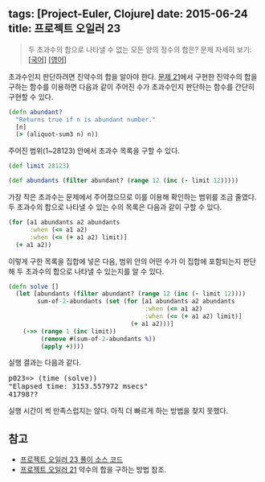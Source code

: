 tags: [Project-Euler, Clojure]
date: 2015-06-24
title: 프로젝트 오일러 23
---
> 두 초과수의 합으로 나타낼 수 없는 모든 양의 정수의 합은?
> 문제 자세히 보기: [[국어]](http://euler.synap.co.kr/prob_detail.php?id=23) [[영어]](https://projecteuler.net/problem=23)

초과수인지 판단하려면 진약수의 합을 알아야 한다. [문제 21](/2015/06/18/project-euler-021/)에서 구현한 진약수의 합을 구하는 함수를 이용하면 다음과 같이 주어진 수가 초과수인지 판단하는 함수를 간단히 구현할 수 있다.<!--more-->

```clojure
(defn abundant?
  "Returns true if n is abundant number."
  [n]
  (> (aliquot-sum3 n) n))
```

주어진 범위(1~28123) 안에서 초과수 목록을 구할 수 있다.

```clojure
(def limit 28123)

(def abundants (filter abundant? (range 12 (inc (- limit 12)))))
```

가장 작은 초과수는 문제에서 주어졌으므로 이를 이용해 확인하는 범위를 조금 줄였다. 두 초과수의 합으로 나타낼 수 있는 수의 목록은 다음과 같이 구할 수 있다.

```clojure
(for [a1 abundants a2 abundants
      :when (<= a1 a2)
      :when (<= (+ a1 a2) limit)]
  (+ a1 a2))
```

이렇게 구한 목록을 집합에 넣은 다음, 범위 안의 어떤 수가 이 집합에 포함되는지 판단해 두 초과수의 합으로 나타낼 수 있는지를 알 수 있다.

```clojure
(defn solve []
  (let [abundants (filter abundant? (range 12 (inc (- limit 12))))
        sum-of-2-abundants (set (for [a1 abundants a2 abundants
                                      :when (<= a1 a2)
                                      :when (<= (+ a1 a2) limit)]
                                  (+ a1 a2)))]
    (->> (range 1 (inc limit))
         (remove #(sum-of-2-abundants %))
         (apply +))))
```

실행 결과는 다음과 같다.

<pre class="console">p023=> (time (solve))
"Elapsed time: 3153.557972 msecs"
41798??
</pre>

실행 시간이 썩 만족스럽지는 않다. 아직 더 빠르게 하는 방법을 찾지 못했다.

## 참고
* [프로젝트 오일러 23 풀이 소스 코드](https://github.com/ntalbs/euler/blob/master/src/p023.clj)
* [프로젝트 오일러 21](/2015/06/18/project-euler-021/)
약수의 합을 구하는 방법 참조.

